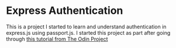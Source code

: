 # Express Authentication

This is a project I started to learn and understand authentication in express.js using passport.js. 
I started this project as part after going through [this tutorial from The Odin Project](https://www.theodinproject.com/courses/nodejs/lessons/authentication-basics)
